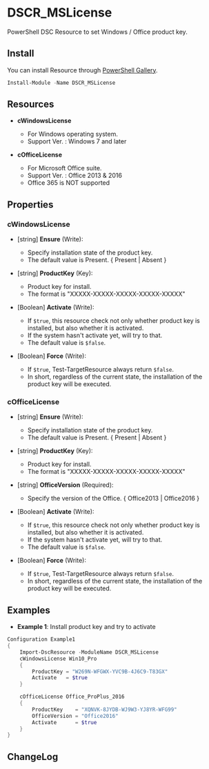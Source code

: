 DSCR_MSLicense
====

PowerShell DSC Resource to set Windows / Office product key.

## Install
You can install Resource through [PowerShell Gallery](https://www.powershellgallery.com/packages/DSCR_MSLicense/).
```Powershell
Install-Module -Name DSCR_MSLicense
```

## Resources
* **cWindowsLicense**
    + For Windows operating system.
    + Support Ver. : Windows 7 and later

* **cOfficeLicense**
    + For Microsoft Office suite.
    + Support Ver. : Office 2013 & 2016
    + Office 365 is NOT supported

## Properties
### cWindowsLicense
+ [string] **Ensure** (Write):
    + Specify installation state of the product key.
    + The default value is Present. { Present | Absent }

+ [string] **ProductKey** (Key):
    + Product key for install.
    + The format is "XXXXX-XXXXX-XXXXX-XXXXX-XXXXX"

+ [Boolean] **Activate** (Write):
    + If `$true`, this resource check not only whether product key is installed, but also whether it is activated.
    + If the system hasn't activate yet, will try to that.
    + The default value is `$false`.

+ [Boolean] **Force** (Write):
    + If `$true`, Test-TargetResource always return `$false`.
    + In short, regardless of the current state, the installation of the product key will be executed.

### cOfficeLicense
+ [string] **Ensure** (Write):
    + Specify installation state of the product key.
    + The default value is Present. { Present | Absent }

+ [string] **ProductKey** (Key):
    + Product key for install.
    + The format is "XXXXX-XXXXX-XXXXX-XXXXX-XXXXX"

+ [string] **OfficeVersion** (Required):
    + Specify the version of the Office. { Office2013 | Office2016 }

+ [Boolean] **Activate** (Write):
    + If `$true`, this resource check not only whether product key is installed, but also whether it is activated.
    + If the system hasn't activate yet, will try to that.
    + The default value is `$false`.

+ [Boolean] **Force** (Write):
    + If `$true`, Test-TargetResource always return `$false`.
    + In short, regardless of the current state, the installation of the product key will be executed.

## Examples
+ **Example 1**: Install product key and try to activate
```Powershell
Configuration Example1
{
    Import-DscResource -ModuleName DSCR_MSLicense
    cWindowsLicense Win10_Pro
    {
        ProductKey = "W269N-WFGWX-YVC9B-4J6C9-T83GX"
        Activate   = $true
    }

    cOfficeLicense Office_ProPlus_2016
    {
        ProductKey    = "XQNVK-8JYDB-WJ9W3-YJ8YR-WFG99"
        OfficeVersion = "Office2016"
        Activate      = $true
    }
}
```

## ChangeLog
